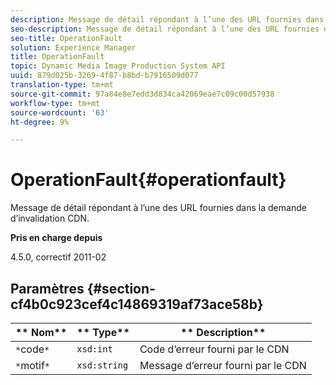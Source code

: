 ```yaml
---
description: Message de détail répondant à l’une des URL fournies dans la demande d’invalidation CDN.
seo-description: Message de détail répondant à l’une des URL fournies dans la demande d’invalidation CDN.
seo-title: OperationFault
solution: Experience Manager
title: OperationFault
topic: Dynamic Media Image Production System API
uuid: 879d025b-3269-4f87-b8bd-b7916509d077
translation-type: tm+mt
source-git-commit: 97a84e8e7edd3d834ca42069eae7c09c00d57938
workflow-type: tm+mt
source-wordcount: '63'
ht-degree: 9%

---
```



# OperationFault{#operationfault}

Message de détail répondant à l’une des URL fournies dans la demande d’invalidation CDN.

**Pris en charge depuis**

4.5.0, correctif 2011-02

## Paramètres {#section-cf4b0c923cef4c14869319af73ace58b}

| ** Nom** | ** Type** | ** Description** |
|---|---|---|
| `*`code`*` | `xsd:int` | Code d’erreur fourni par le CDN |
| `*`motif`*` | `xsd:string` | Message d’erreur fourni par le CDN |

